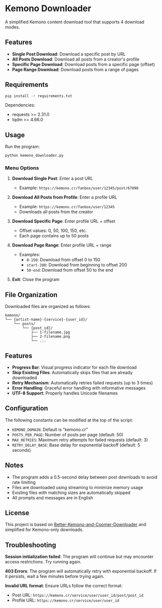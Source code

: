# Kemono Downloader

A simplified Kemono content download tool that supports 4 download modes.

## Features

- **Single Post Download**: Download a specific post by URL
- **All Posts Download**: Download all posts from a creator's profile
- **Specific Page Download**: Download posts from a specific page (offset)
- **Page Range Download**: Download posts from a range of pages

## Requirements

```bash
pip install -r requirements.txt
```

Dependencies:
- requests >= 2.31.0
- tqdm >= 4.66.0

## Usage

Run the program:

```bash
python kemono_downloader.py
```

### Menu Options

1. **Download Single Post**: Enter a post URL
   - Example: `https://kemono.cr/fanbox/user/12345/post/67890`

2. **Download All Posts from Profile**: Enter a profile URL
   - Example: `https://kemono.cr/fanbox/user/12345`
   - Downloads all posts from the creator

3. **Download Specific Page**: Enter profile URL + offset
   - Offset values: 0, 50, 100, 150, etc.
   - Each page contains up to 50 posts

4. **Download Page Range**: Enter profile URL + range
   - Examples:
     - `0-150`: Download from offset 0 to 150
     - `start-200`: Download from beginning to offset 200
     - `50-end`: Download from offset 50 to the end

5. **Exit**: Close the program

## File Organization

Downloaded files are organized as follows:

```
kemono/
└── {artist-name}-{service}-{user_id}/
    └── posts/
        └── {post_id}/
            ├── 1-filename.jpg
            ├── 2-filename.png
            └── ...
```

## Features

- **Progress Bar**: Visual progress indicator for each file download
- **Skip Existing Files**: Automatically skips files that are already downloaded
- **Retry Mechanism**: Automatically retries failed requests (up to 3 times)
- **Error Handling**: Graceful error handling with informative messages
- **UTF-8 Support**: Properly handles Unicode filenames

## Configuration

The following constants can be modified at the top of the script:

- `KEMONO_DOMAIN`: Default is "kemono.cr"
- `POSTS_PER_PAGE`: Number of posts per page (default: 50)
- `MAX_RETRIES`: Maximum retry attempts for failed requests (default: 3)
- `RETRY_DELAY_BASE`: Base delay for exponential backoff (default: 5 seconds)

## Notes

- The program adds a 0.5-second delay between post downloads to avoid rate limiting
- Files are downloaded using streaming to minimize memory usage
- Existing files with matching sizes are automatically skipped
- All prompts and messages are in English

## License

This project is based on [Better-Kemono-and-Coomer-Downloader](https://github.com/isaswa/Better-Kemono-and-Coomer-Downloader) and simplified for Kemono-only downloads.

## Troubleshooting

**Session initialization failed**: The program will continue but may encounter access restrictions. Try running again.

**403 Errors**: The program will automatically retry with exponential backoff. If it persists, wait a few minutes before trying again.

**Invalid URL format**: Ensure URLs follow the correct format:
- Post URL: `https://kemono.cr/service/user/user_id/post/post_id`
- Profile URL: `https://kemono.cr/service/user/user_id`

